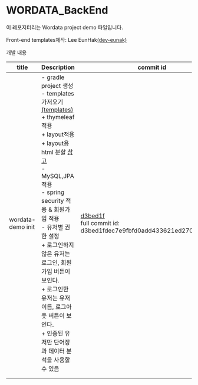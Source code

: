 # WORDATA_BackEnd

이 레포지터리는 Wordata project demo 파일입니다.



Front-end templates제작: Lee EunHak[(dev-eunak)](https://github.com/dev-eunak/WORDATA-web)



개발 내용

| title             | Description                                                  | commit id                                                    |
| ----------------- | ------------------------------------------------------------ | ------------------------------------------------------------ |
| wordata-demo init | - gradle project 생성<br>- templates 가저오기 <br/> [(templates)](https://github.com/dev-eunak/WORDATA-web)<br/>  + thymeleaf 적용<br/>  + layout적용<br/>  + layout용 html 분할 [참고](#layout)<br/>- MySQL,JPA 적용<br/>- spring security 적용 & 회원가입 적용<br/>- 유저별 권한 설정<br/>  + 로그인하지 않은 유저는 로그인, 회원가입 버튼이 보인다.<br/>  + 로그인한 유저는 유저이름, 로그아웃 버튼이 보인다.<br/>  + 인증된 유저만 단어장과 데이터 분석을 사용할 수 있음 | [d3bed1f](/commit/d3bed1fdec7e9fbfd0add433621ed270c5631198)<br>full commit id: d3bed1fdec7e9fbfd0add433621ed270c5631198 |
|                   |                                                              |                                                              |
|                   |                                                              |                                                              |

